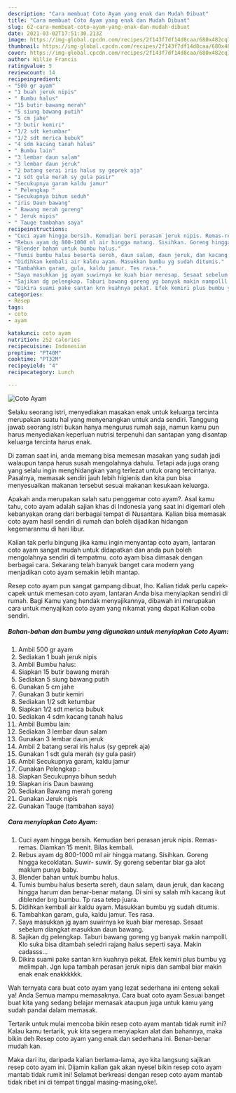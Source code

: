 ```yaml
---
description: "Cara membuat Coto Ayam yang enak dan Mudah Dibuat"
title: "Cara membuat Coto Ayam yang enak dan Mudah Dibuat"
slug: 62-cara-membuat-coto-ayam-yang-enak-dan-mudah-dibuat
date: 2021-03-02T17:51:30.213Z
image: https://img-global.cpcdn.com/recipes/2f143f7df14d8caa/680x482cq70/coto-ayam-foto-resep-utama.jpg
thumbnail: https://img-global.cpcdn.com/recipes/2f143f7df14d8caa/680x482cq70/coto-ayam-foto-resep-utama.jpg
cover: https://img-global.cpcdn.com/recipes/2f143f7df14d8caa/680x482cq70/coto-ayam-foto-resep-utama.jpg
author: Willie Francis
ratingvalue: 5
reviewcount: 14
recipeingredient:
- "500 gr ayam"
- "1 buah jeruk nipis"
- " Bumbu halus"
- "15 butir bawang merah"
- "5 siung bawang putih"
- "5 cm jahe"
- "3 butir kemiri"
- "1/2 sdt ketumbar"
- "1/2 sdt merica bubuk"
- "4 sdm kacang tanah halus"
- " Bumbu lain"
- "3 lembar daun salam"
- "3 lembar daun jeruk"
- "2 batang serai iris halus sy geprek aja"
- "1 sdt gula merah sy gula pasir"
- "Secukupnya garam kaldu jamur"
- " Pelengkap "
- "Secukupnya bihun seduh"
- "iris Daun bawang"
- " Bawang merah goreng"
- " Jeruk nipis"
- " Tauge tambahan saya"
recipeinstructions:
- "Cuci ayam hingga bersih. Kemudian beri perasan jeruk nipis. Remas-remas. Diamkan 15 menit. Bilas kembali."
- "Rebus ayam dg 800-1000 ml air hingga matang. Sisihkan. Goreng hingga kecoklatan. Suwir- suwir. Sy goreng sebentar biar ga alot maklum punya baby."
- "Blender bahan untuk bumbu halus."
- "Tumis bumbu halus beserta sereh, daun salam, daun jeruk, dan kacang hingga harum dan benar-benar matang. Di sini sy salah mlh kacang ikut diblender brg bumbu. Tp rasa tetep juara."
- "Didihkan kembali air kaldu ayam. Masukkan bumbu yg sudah ditumis."
- "Tambahkan garam, gula, kaldu jamur. Tes rasa."
- "Saya masukkan jg ayam suwirnya ke kuah biar meresap. Sesaat sebelum diangkat masukkan daun bawang."
- "Sajikan dg pelengkap. Taburi bawang goreng yg banyak makin nampolll. Klo suka bisa ditambah seledri rajang halus seperti saya. Makin cadasss..."
- "Dikira suami pake santan krn kuahnya pekat. Efek kemiri plus bumbu yg melimpah. Jgn lupa tambah perasan jeruk nipis dan sambal biar makin enak enak enakkkkkk."
categories:
- Resep
tags:
- coto
- ayam

katakunci: coto ayam 
nutrition: 252 calories
recipecuisine: Indonesian
preptime: "PT40M"
cooktime: "PT32M"
recipeyield: "4"
recipecategory: Lunch

---
```



![Coto Ayam](https://img-global.cpcdn.com/recipes/2f143f7df14d8caa/680x482cq70/coto-ayam-foto-resep-utama.jpg)

Selaku seorang istri, menyediakan masakan enak untuk keluarga tercinta merupakan suatu hal yang menyenangkan untuk anda sendiri. Tanggung jawab seorang istri bukan hanya mengurus rumah saja, namun kamu pun harus menyediakan keperluan nutrisi terpenuhi dan santapan yang disantap keluarga tercinta harus enak.

Di zaman  saat ini, anda memang bisa memesan masakan yang sudah jadi walaupun tanpa harus susah mengolahnya dahulu. Tetapi ada juga orang yang selalu ingin menghidangkan yang terlezat untuk orang tercintanya. Pasalnya, memasak sendiri jauh lebih higienis dan kita pun bisa menyesuaikan makanan tersebut sesuai makanan kesukaan keluarga. 



Apakah anda merupakan salah satu penggemar coto ayam?. Asal kamu tahu, coto ayam adalah sajian khas di Indonesia yang saat ini digemari oleh kebanyakan orang dari berbagai tempat di Nusantara. Kalian bisa memasak coto ayam hasil sendiri di rumah dan boleh dijadikan hidangan kegemaranmu di hari libur.

Kalian tak perlu bingung jika kamu ingin menyantap coto ayam, lantaran coto ayam sangat mudah untuk didapatkan dan anda pun boleh mengolahnya sendiri di tempatmu. coto ayam bisa dimasak dengan berbagai cara. Sekarang telah banyak banget cara modern yang menjadikan coto ayam semakin lebih mantap.

Resep coto ayam pun sangat gampang dibuat, lho. Kalian tidak perlu capek-capek untuk memesan coto ayam, lantaran Anda bisa menyiapkan sendiri di rumah. Bagi Kamu yang hendak menyajikannya, dibawah ini merupakan cara untuk menyajikan coto ayam yang nikamat yang dapat Kalian coba sendiri.

<!--inarticleads1-->

##### Bahan-bahan dan bumbu yang digunakan untuk menyiapkan Coto Ayam:

1. Ambil 500 gr ayam
1. Sediakan 1 buah jeruk nipis
1. Ambil  Bumbu halus:
1. Siapkan 15 butir bawang merah
1. Sediakan 5 siung bawang putih
1. Gunakan 5 cm jahe
1. Gunakan 3 butir kemiri
1. Sediakan 1/2 sdt ketumbar
1. Siapkan 1/2 sdt merica bubuk
1. Sediakan 4 sdm kacang tanah halus
1. Ambil  Bumbu lain:
1. Sediakan 3 lembar daun salam
1. Gunakan 3 lembar daun jeruk
1. Ambil 2 batang serai iris halus (sy geprek aja)
1. Gunakan 1 sdt gula merah (sy gula pasir)
1. Ambil Secukupnya garam, kaldu jamur
1. Gunakan  Pelengkap :
1. Siapkan Secukupnya bihun seduh
1. Siapkan iris Daun bawang
1. Sediakan  Bawang merah goreng
1. Gunakan  Jeruk nipis
1. Gunakan  Tauge (tambahan saya)




<!--inarticleads2-->

##### Cara menyiapkan Coto Ayam:

1. Cuci ayam hingga bersih. Kemudian beri perasan jeruk nipis. Remas-remas. Diamkan 15 menit. Bilas kembali.
1. Rebus ayam dg 800-1000 ml air hingga matang. Sisihkan. Goreng hingga kecoklatan. Suwir- suwir. Sy goreng sebentar biar ga alot maklum punya baby.
1. Blender bahan untuk bumbu halus.
1. Tumis bumbu halus beserta sereh, daun salam, daun jeruk, dan kacang hingga harum dan benar-benar matang. Di sini sy salah mlh kacang ikut diblender brg bumbu. Tp rasa tetep juara.
1. Didihkan kembali air kaldu ayam. Masukkan bumbu yg sudah ditumis.
1. Tambahkan garam, gula, kaldu jamur. Tes rasa.
1. Saya masukkan jg ayam suwirnya ke kuah biar meresap. Sesaat sebelum diangkat masukkan daun bawang.
1. Sajikan dg pelengkap. Taburi bawang goreng yg banyak makin nampolll. Klo suka bisa ditambah seledri rajang halus seperti saya. Makin cadasss...
1. Dikira suami pake santan krn kuahnya pekat. Efek kemiri plus bumbu yg melimpah. Jgn lupa tambah perasan jeruk nipis dan sambal biar makin enak enak enakkkkkk.




Wah ternyata cara buat coto ayam yang lezat sederhana ini enteng sekali ya! Anda Semua mampu memasaknya. Cara buat coto ayam Sesuai banget buat kita yang sedang belajar memasak ataupun juga untuk kamu yang sudah pandai dalam memasak.

Tertarik untuk mulai mencoba bikin resep coto ayam mantab tidak rumit ini? Kalau kamu tertarik, yuk kita segera menyiapkan alat dan bahannya, maka bikin deh Resep coto ayam yang enak dan sederhana ini. Benar-benar mudah kan. 

Maka dari itu, daripada kalian berlama-lama, ayo kita langsung sajikan resep coto ayam ini. Dijamin kalian gak akan nyesel bikin resep coto ayam mantab tidak rumit ini! Selamat berkreasi dengan resep coto ayam mantab tidak ribet ini di tempat tinggal masing-masing,oke!.

